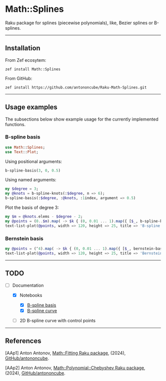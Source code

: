 # Math::Splines

Raku package for splines (piecewise polynomials), like, Bezier splines or B-splines.

------

## Installation

From Zef ecosytem:

```
zef install Math::Splines
```

From GitHub:

```
zef install https://github.com/antononcube/Raku-Math-Splines.git
```

------

## Usage examples

The subsections below show example usage for the currently implemented functions.

### B-spline basis

```raku
use Math::Splines;
use Text::Plot;
```

Using positional arguments:

```raku
b-spline-basis(3, 0, 0.5)
```


Using named arguments:

```raku
my $degree = 3; 
my @knots = b-spline-knots(:$degree, n => 6);
b-spline-basis(:$degree, :@knots, :1index, argument => 0.5)
```

Plot the basis of degree 3:

```raku
my $m = @knots.elems - $degree - 2;
my @points = (0..$m).map( -> $k { (0, 0.01 ... 1).map({ [$_, b-spline-basis(:$degree, :@knots, index => $k, argument => $_)] }) })».Array;
text-list-plot(@points, width => 120, height => 25, title => 'B-spline basis')
```

### Bernstein basis

```raku
my @points = (^4).map( -> $k { (0, 0.01 ... 1).map({ [$_, bernstein-basis(3, $k, $_)] }) })».Array;
text-list-plot(@points, width => 120, height => 25, title => 'Bernstein basis')
```

-------

## TODO

- [ ] Documentation
  - [X] Notebooks
    - [X] [B-spline basis](./docs/B-spline-basis.ipynb)
    - [X] [B-spline curve](./docs/B-spline-curve.ipynb)
  - [ ] 2D B-spline curve with control points


-------

## References

[AAp1] Anton Antonov,
[Math::Fitting Raku package](https://github.com/antononcube/Raku-Math-Fitting),
(2024),
[GitHub/antononcube](https://github.com/antononcube).

[AAp2] Anton Antonov,
[Math::Polynomial::Chebyshev Raku package](https://github.com/antononcube/Raku-Math-Polynomial-Chebyshev),
(2024),
[GitHub/antononcube](https://github.com/antononcube).
